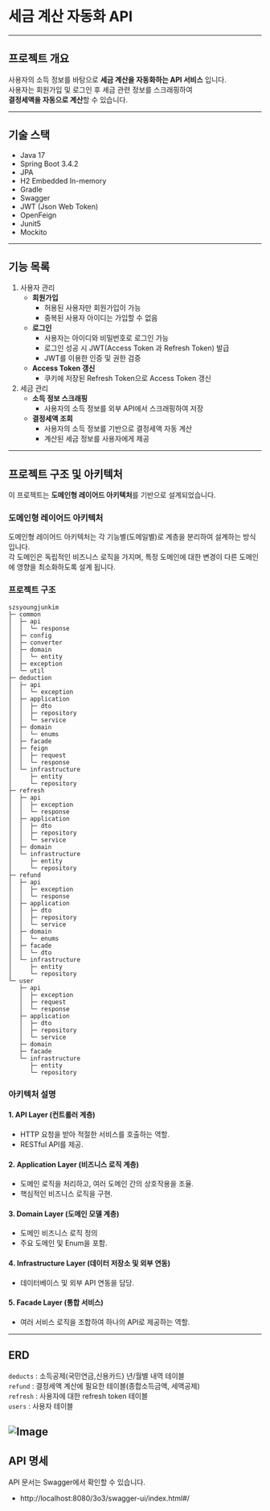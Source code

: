 # 세금 계산 자동화 API

---
## 프로젝트 개요
사용자의 소득 정보를 바탕으로 **세금 계산을 자동화하는 API 서비스** 입니다.\
사용자는 회원가입 및 로그인 후 세금 관련 정보를 스크래핑하여\
**결정세액을 자동으로 계산**할 수 있습니다.

---
## 기술 스택
* Java 17
* Spring Boot 3.4.2
* JPA
* H2 Embedded In-memory
* Gradle
* Swagger
* JWT (Json Web Token)
* OpenFeign
* Junit5
* Mockito

---
## 기능 목록
1. 사용자 관리
   * **회원가입**
     * 허용된 사용자만 회원가입이 가능
     * 중복된 사용자 아이디는 가입할 수 없음
   * **로그인**
     * 사용자는 아이디와 비밀번호로 로그인 가능
     * 로그인 성공 시 JWT(Access Token 과 Refresh Token) 발급
     * JWT를 이용한 인증 및 권한 검증
   * **Access Token 갱신**
     * 쿠키에 저장된 Refresh Token으로 Access Token 갱신
2. 세금 관리
   * **소득 정보 스크래핑**
     * 사용자의 소득 정보를 외부 API에서 스크래핑하여 저장
   * **결정세액 조회**
     * 사용자의 소득 정보를 기반으로 결정세액 자동 계산
     * 계산된 세금 정보를 사용자에게 제공

---
## 프로젝트 구조 및 아키텍처
이 프로젝트는 **도메인형 레이어드 아키텍처**를 기반으로 설계되었습니다.

### 도메인형 레이어드 아키텍처
도메인형 레이어드 아키텍처는 각 기능별(도메일별)로 계층을 분리하여 설계하는 방식 입니다. \
각 도메인은 독립적인 비즈니스 로직을 가지며, 특정 도메인에 대한 변경이 다른 도메인에 영향을 최소화하도록 설계 됩니다.

### 프로젝트 구조
```
szsyoungjunkim
├─ common
│  ├─ api
│  │  └─ response
│  ├─ config
│  ├─ converter
│  ├─ domain
│  │  └─ entity
│  ├─ exception
│  └─ util
├─ deduction
│  ├─ api
│  │  └─ exception
│  ├─ application
│  │  ├─ dto
│  │  ├─ repository
│  │  └─ service
│  ├─ domain
│  │  └─ enums
│  ├─ facade
│  ├─ feign
│  │  ├─ request
│  │  └─ response
│  └─ infrastructure
│     ├─ entity
│     └─ repository
├─ refresh
│  ├─ api
│  │  ├─ exception
│  │  └─ response
│  ├─ application
│  │  ├─ dto
│  │  ├─ repository
│  │  └─ service
│  ├─ domain
│  └─ infrastructure
│     ├─ entity
│     └─ repository
├─ refund
│  ├─ api
│  │  ├─ exception
│  │  └─ response
│  ├─ application
│  │  ├─ dto
│  │  ├─ repository
│  │  └─ service
│  ├─ domain
│  │  └─ enums
│  ├─ facade
│  │  └─ dto
│  └─ infrastructure
│     ├─ entity
│     └─ repository
└─ user
   ├─ api
   │  ├─ exception
   │  ├─ request
   │  └─ response
   ├─ application
   │  ├─ dto
   │  ├─ repository
   │  └─ service
   ├─ domain 
   ├─ facade 
   └─ infrastructure
      ├─ entity
      └─ repository

```
### 아키텍처 설명
#### **1. API Layer (컨트롤러 계층)**
- HTTP 요청을 받아 적절한 서비스를 호출하는 역할.
- RESTful API를 제공.

#### **2. Application Layer (비즈니스 로직 계층)**
- 도메인 로직을 처리하고, 여러 도메인 간의 상호작용을 조율.
- 핵심적인 비즈니스 로직을 구현.

#### **3. Domain Layer (도메인 모델 계층)**
- 도메인 비즈니스 로직 정의
- 주요 도메인 및 Enum을 포함.

#### **4️. Infrastructure Layer (데이터 저장소 및 외부 연동)**
- 데이터베이스 및 외부 API 연동을 담당.

#### **5️. Facade Layer (통합 서비스)**
- 여러 서비스 로직을 조합하여 하나의 API로 제공하는 역할.

---
## ERD
`deducts` : 소득공제(국민연금,신용카드) 년/월별 내역 테이블    
`refund` : 결정세액 계산에 필요한 테이블(종합소득금액, 세액공제)   
`refresh` : 사용자에 대한 refresh token 테이블      
`users` : 사용자 테이블  

![Image](https://github.com/user-attachments/assets/2e4d91dd-7f52-444f-bb90-2c6d92daf001)
---
## API 명세
API 문서는 Swagger에서 확인할 수 있습니다.
* http://localhost:8080/3o3/swagger-ui/index.html#/